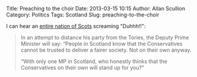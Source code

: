 Title: Preaching to the choir
Date: 2013-03-15 10:15
Author: Allan Scullion
Category: Politics
Tags: Scotland
Slug: preaching-to-the-choir

I can hear an [entire nation of Scots][idiot] screaming "Duhhh!!":

> In an attempt to distance his party from the Tories, the Deputy Prime
> Minister will say: “People in Scotland know that the Conservatives
> cannot be trusted to deliver a fairer society. Not on their own
> anyway.
>
> “With only one MP in Scotland, who honestly thinks that the
> Conservatives on their own will stand up for you?”

[idiot]: http://www.telegraph.co.uk/news/uknews/scotland/9930957/Nick-Clegg-tells-Scotland-Tories-cannot-be-trusted.html "Idiot"
